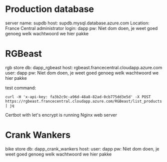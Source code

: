 # Production database

server name: supdb
host: supdb.mysql.database.azure.com
Location: France Central
administrator login: dapp
pw: Niet dom doen, je weet goed genoeg welk wachtwoord we hier pakke

# RGBeast

rgb store db: dapp_rgbeast
host: rgbeast.francecentral.cloudapp.azure.com
user: dapp
pw: Niet dom doen, je weet goed genoeg welk wachtwoord we hier pakke


test command: 
```
curl -H 'x-api-key: fa3b2c9c-a96d-48a8-82ad-0cb775dd3e5d' -X POST https://rgbeast.francecentral.cloudapp.azure.com/RGBeast/list_products | jq
```

Certbot with let's encrypt is running
Nginx web server

# Crank Wankers

bike store db: dapp_crank_wankers
host: 
user: dapp
pw: Niet dom doen, je weet goed genoeg welk wachtwoord we hier pakke
